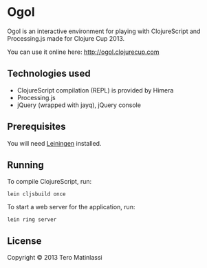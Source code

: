 # Ogol

Ogol is an interactive environment for playing with ClojureScript and
Processing.js made for Clojure Cup 2013.

You can use it online here: http://ogol.clojurecup.com

## Technologies used

* ClojureScript compilation (REPL) is provided by Himera
* Processing.js
* jQuery (wrapped with jayq), jQuery console

## Prerequisites

You will need [Leiningen][1] installed.

[1]: https://github.com/technomancy/leiningen

## Running

To compile ClojureScript, run:

    lein cljsbuild once

To start a web server for the application, run:

    lein ring server

## License

Copyright © 2013 Tero Matinlassi
